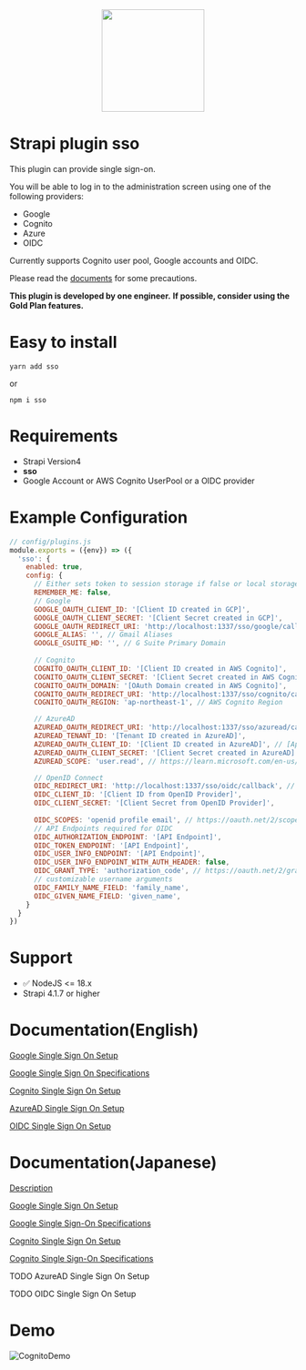 <div align="center">
 <img src="https://github.com/yasudacloud/sso/blob/main/docs/sso.png?raw=true" width="180"/>
</div>

# Strapi plugin sso

This plugin can provide single sign-on.

You will be able to log in to the administration screen using one of the following providers: 
- Google 
- Cognito
- Azure
- OIDC

Currently supports Cognito user pool, Google accounts and OIDC.

Please read the [documents](#user-content-documentationenglish) for some precautions.

**This plugin is developed by one engineer.**
**If possible, consider using the Gold Plan features.**

# Easy to install
```shell
yarn add sso
```
or
```shell
npm i sso
```

# Requirements
- Strapi Version4
- **sso**
- Google Account or AWS Cognito UserPool or a OIDC provider

# Example Configuration
```javascript
// config/plugins.js
module.exports = ({env}) => ({
  'sso': {
    enabled: true,
    config: {
      // Either sets token to session storage if false or local storage if true
      REMEMBER_ME: false,
      // Google
      GOOGLE_OAUTH_CLIENT_ID: '[Client ID created in GCP]',
      GOOGLE_OAUTH_CLIENT_SECRET: '[Client Secret created in GCP]',
      GOOGLE_OAUTH_REDIRECT_URI: 'http://localhost:1337/sso/google/callback', // URI after successful login
      GOOGLE_ALIAS: '', // Gmail Aliases
      GOOGLE_GSUITE_HD: '', // G Suite Primary Domain
      
      // Cognito
      COGNITO_OAUTH_CLIENT_ID: '[Client ID created in AWS Cognito]',
      COGNITO_OAUTH_CLIENT_SECRET: '[Client Secret created in AWS Cognito]',
      COGNITO_OAUTH_DOMAIN: '[OAuth Domain created in AWS Cognito]',
      COGNITO_OAUTH_REDIRECT_URI: 'http://localhost:1337/sso/cognito/callback', //  // URI after successful login
      COGNITO_OAUTH_REGION: 'ap-northeast-1', // AWS Cognito Region 

      // AzureAD
      AZUREAD_OAUTH_REDIRECT_URI: 'http://localhost:1337/sso/azuread/callback',
      AZUREAD_TENANT_ID: '[Tenant ID created in AzureAD]',
      AZUREAD_OAUTH_CLIENT_ID: '[Client ID created in AzureAD]', // [Application (client) ID]
      AZUREAD_OAUTH_CLIENT_SECRET: '[Client Secret created in AzureAD]',
      AZUREAD_SCOPE: 'user.read', // https://learn.microsoft.com/en-us/graph/permissions-reference

      // OpenID Connect
      OIDC_REDIRECT_URI: 'http://localhost:1337/sso/oidc/callback', // URI after successful login
      OIDC_CLIENT_ID: '[Client ID from OpenID Provider]',     
      OIDC_CLIENT_SECRET: '[Client Secret from OpenID Provider]',
      
      OIDC_SCOPES: 'openid profile email', // https://oauth.net/2/scope/
      // API Endpoints required for OIDC
      OIDC_AUTHORIZATION_ENDPOINT: '[API Endpoint]', 
      OIDC_TOKEN_ENDPOINT: '[API Endpoint]',
      OIDC_USER_INFO_ENDPOINT: '[API Endpoint]',
      OIDC_USER_INFO_ENDPOINT_WITH_AUTH_HEADER: false,
      OIDC_GRANT_TYPE: 'authorization_code', // https://oauth.net/2/grant-types/
      // customizable username arguments
      OIDC_FAMILY_NAME_FIELD: 'family_name',
      OIDC_GIVEN_NAME_FIELD: 'given_name',
    }
  }
})
```

# Support
- ✅ NodeJS <= 18.x
- Strapi 4.1.7 or higher

# Documentation(English)

[Google Single Sign On Setup](https://github.com/yasudacloud/sso/blob/main/docs/en/google/setup.md)

[Google Single Sign On Specifications](https://github.com/yasudacloud/sso/blob/main/docs/en/google/admin.md)

[Cognito Single Sign On Setup](https://github.com/yasudacloud/sso/blob/main/docs/en/cognito/setup.md)

[AzureAD Single Sign On Setup](https://github.com/yasudacloud/sso/blob/main/docs/en/azuread/setup.md)

[OIDC Single Sign On Setup](https://github.com/yasudacloud/sso/blob/main/docs/en/oidc/setup.md)

# Documentation(Japanese)
[Description](https://github.com/yasudacloud/sso/blob/main/docs/README.md)

[Google Single Sign On Setup](https://github.com/yasudacloud/sso/blob/main/docs/ja/google/setup.md)

[Google Single Sign-On Specifications](https://github.com/yasudacloud/sso/blob/main/docs/ja/google/admin.md)

[Cognito Single Sign On Setup](https://github.com/yasudacloud/sso/blob/main/docs/ja/cognito/setup.md)

[Cognito Single Sign-On Specifications](https://github.com/yasudacloud/sso/blob/main/docs/ja/cognito/admin.md)

TODO AzureAD Single Sign On Setup

TODO OIDC Single Sign On Setup

# Demo
![CognitoDemo](https://github.com/yasudacloud/sso/blob/main/docs/demo.gif?raw=true "DemoMovie")
